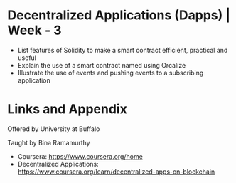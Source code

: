 # Decentralized Applications (Dapps) | Week - 3

* List features of Solidity to make a smart contract efficient, practical and useful
* Explain the use of a smart contract named using Orcalize
* Illustrate the use of events and pushing events to a subscribing application


Links and Appendix
========================================================
Offered by University at Buffalo

Taught by Bina Ramamurthy


- Coursera: https://www.coursera.org/home
- Decentralized Applications: https://www.coursera.org/learn/decentralized-apps-on-blockchain
